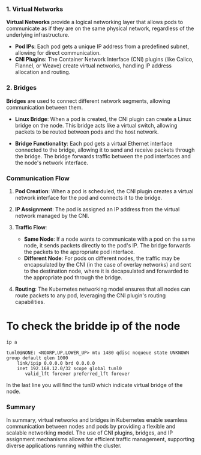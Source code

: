 ### 1. Virtual Networks

**Virtual Networks** provide a logical networking layer that allows pods to communicate as if they are on the same physical network, regardless of the underlying infrastructure.

- **Pod IPs**: Each pod gets a unique IP address from a predefined subnet, allowing for direct communication.
- **CNI Plugins**: The Container Network Interface (CNI) plugins (like Calico, Flannel, or Weave) create virtual networks, handling IP address allocation and routing.

### 2. Bridges

**Bridges** are used to connect different network segments, allowing communication between them.

- **Linux Bridge**: When a pod is created, the CNI plugin can create a Linux bridge on the node. This bridge acts like a virtual switch, allowing packets to be routed between pods and the host network.
    
- **Bridge Functionality**: Each pod gets a virtual Ethernet interface connected to the bridge, allowing it to send and receive packets through the bridge. The bridge forwards traffic between the pod interfaces and the node's network interface.
    

### Communication Flow

1. **Pod Creation**: When a pod is scheduled, the CNI plugin creates a virtual network interface for the pod and connects it to the bridge.
    
2. **IP Assignment**: The pod is assigned an IP address from the virtual network managed by the CNI.
    
3. **Traffic Flow**:
    
    - **Same Node**: If a node wants to communicate with a pod on the same node, it sends packets directly to the pod's IP. The bridge forwards the packets to the appropriate pod interface.
    - **Different Node**: For pods on different nodes, the traffic may be encapsulated by the CNI (in the case of overlay networks) and sent to the destination node, where it is decapsulated and forwarded to the appropriate pod through the bridge.
4. **Routing**: The Kubernetes networking model ensures that all nodes can route packets to any pod, leveraging the CNI plugin's routing capabilities.

# To check the bridde ip of the node
```
ip a
```

```
tunl0@NONE: <NOARP,UP,LOWER_UP> mtu 1480 qdisc noqueue state UNKNOWN group default qlen 1000
    link/ipip 0.0.0.0 brd 0.0.0.0
    inet 192.168.12.0/32 scope global tunl0
       valid_lft forever preferred_lft forever

```
In the last line you will find the tunl0 which indicate virtual bridge of the node.

### Summary

In summary, virtual networks and bridges in Kubernetes enable seamless communication between nodes and pods by providing a flexible and scalable networking model. The use of CNI plugins, bridges, and IP assignment mechanisms allows for efficient traffic management, supporting diverse applications running within the cluster.
